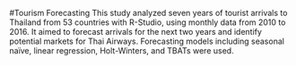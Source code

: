 #Tourism Forecasting
This study analyzed seven years of tourist arrivals to Thailand from 53 countries with R-Studio, using monthly data from 2010 to 2016. It aimed to forecast arrivals for the next two years and identify potential markets for Thai Airways. Forecasting models including seasonal naïve, linear regression, Holt-Winters, and TBATs were used. 
